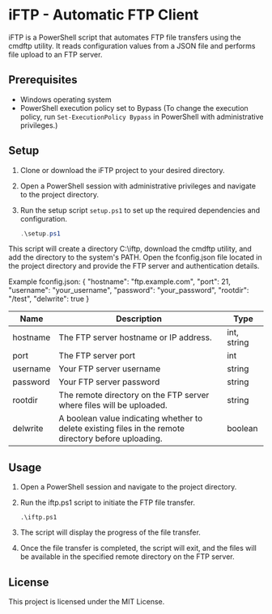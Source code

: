 # iFTP - Automatic FTP Client

iFTP is a PowerShell script that automates FTP file transfers using the cmdftp utility. It reads configuration values from a JSON file and performs file upload to an FTP server.

## Prerequisites

- Windows operating system
- PowerShell execution policy set to Bypass (To change the execution policy, run `Set-ExecutionPolicy Bypass` in PowerShell with administrative privileges.)

## Setup

1. Clone or download the iFTP project to your desired directory.

2. Open a PowerShell session with administrative privileges and navigate to the project directory.

3. Run the setup script `setup.ps1` to set up the required dependencies and configuration.

   ```powershell
   .\setup.ps1
    ```
This script will create a directory C:\iftp, download the cmdftp utility, and add the directory to the system's PATH.
Open the fconfig.json file located in the project directory and provide the FTP server and authentication details.

Example fconfig.json:
{
"hostname": "ftp.example.com",
"port": 21,
"username": "your_username",
"password": "your_password",
"rootdir": "/test",
"delwrite": true
}

| Name     | Description                                                                                           | Type        |
|----------|-------------------------------------------------------------------------------------------------------|-------------|
| hostname | The FTP server hostname or IP address.                                                                | int, string |
| port     | The FTP server port                                                                                   | int         |
| username | Your FTP server username                                                                              | string      |
| password | Your FTP server password                                                                              | string      |
| rootdir  | The remote directory on the FTP server where files will be uploaded.                                  | string      |
| delwrite | A boolean value indicating whether to delete existing files in the remote directory before uploading. | boolean     |

## Usage

1. Open a PowerShell session and navigate to the project directory.

2. Run the iftp.ps1 script to initiate the FTP file transfer.
    ```
    .\iftp.ps1
    ```

3. The script will display the progress of the file transfer.

4. Once the file transfer is completed, the script will exit, and the files will be available in the specified remote directory on the FTP server.

## License
This project is licensed under the MIT License.